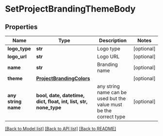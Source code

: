 # SetProjectBrandingThemeBody


## Properties
Name | Type | Description | Notes
------------ | ------------- | ------------- | -------------
**logo_type** | **str** | Logo type | [optional] 
**logo_url** | **str** | Logo URL | [optional] 
**name** | **str** | Branding name | [optional] 
**theme** | [**ProjectBrandingColors**](ProjectBrandingColors.md) |  | [optional] 
**any string name** | **bool, date, datetime, dict, float, int, list, str, none_type** | any string name can be used but the value must be the correct type | [optional]

[[Back to Model list]](../README.md#documentation-for-models) [[Back to API list]](../README.md#documentation-for-api-endpoints) [[Back to README]](../README.md)


